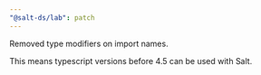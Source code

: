 ```yaml
---
"@salt-ds/lab": patch
---
```


Removed type modifiers on import names.

This means typescript versions before 4.5 can be used with Salt.
